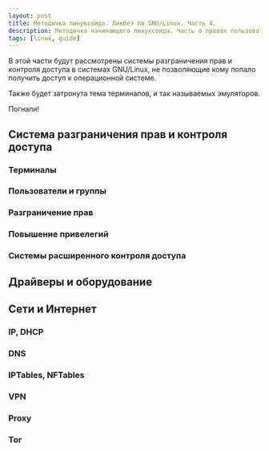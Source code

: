 ```yaml
---
layout: post
title: Методичка линуксоида. Ликбез по GNU/Linux. Часть 4.
description: Методичка начинающего линуксоида. Часть о правах пользователей и устройстве системы разграничения доступа.
tags: [linux, guide]
---
```


В этой части будут рассмотрены системы разграничения прав и контроля доступа в системах GNU/Linux, не позволяющие кому попало получить доступ к операционной системе.

Также будет затронута тема терминалов, и так называемых эмуляторов.

Погнали!
<!--more-->

## Система разграничения прав и контроля доступа


### Терминалы
### Пользователи и группы
### Разграничение прав
### Повышение привелегий
### Системы расширенного контроля доступа

## Драйверы и оборудование

###
###
###
###
###

## Сети и Интернет

### IP, DHCP
### DNS
### IPTables, NFTables
### VPN
### Proxy
### Tor
